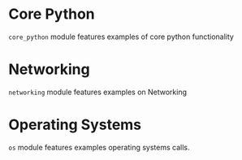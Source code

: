 # Core Python

`core_python` module features examples of core python functionality

# Networking

`networking` module features examples on Networking

# Operating Systems

`os` module features examples operating systems calls.
